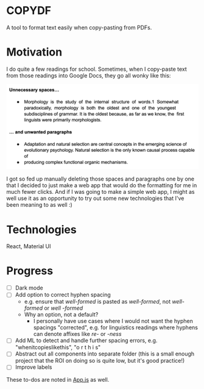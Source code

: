 # COPYDF

A tool to format text easily when copy-pasting from PDFs.

# Motivation

I do quite a few readings for school. Sometimes, when I copy-paste text from those
readings into Google Docs, they go all wonky like this:

![Copy-pasted text with poor spacing and paragraphing.](docs/copy-pasted-notes.png)

I got so fed up manually deleting those spaces and paragraphs one by one that I decided
to just make a web app that would do the formatting for me in much fewer clicks.
And if I was going to make a simple web app, I might as well use it as an opportunity
to try out some new technologies that I've been meaning to as well :)

# Technologies

React, Material UI

# Progress

- [ ] Dark mode
- [ ] Add option to correct hyphen spacing
  - e.g. ensure that _well-formed_ is pasted as _well-formed_, not _well- formed_
    or _well -formed_
  - Why an option, not a default?
    - I personally have use cases where I would not want the hyphen spacings
      "corrected", e.g. for linguistics readings where hyphens can denote affixes
      like _re-_ or _-ness_
- [ ] Add ML to detect and handle further spacing errors, e.g. "whenitcopieslikethis",
      "o r t h i s"
- [ ] Abstract out all components into separate folder (this is a small enough project
      that the ROI on doing so is quite low, but it's good practice!)
- [ ] Improve labels

These to-dos are noted in [App.js](src/App.js) as well.
